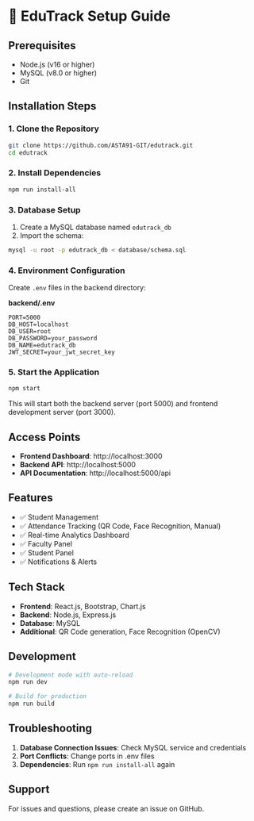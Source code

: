 # 🚀 EduTrack Setup Guide

## Prerequisites

- Node.js (v16 or higher)
- MySQL (v8.0 or higher)
- Git

## Installation Steps

### 1. Clone the Repository
```bash
git clone https://github.com/ASTA91-GIT/edutrack.git
cd edutrack
```

### 2. Install Dependencies
```bash
npm run install-all
```

### 3. Database Setup
1. Create a MySQL database named `edutrack_db`
2. Import the schema:
```bash
mysql -u root -p edutrack_db < database/schema.sql
```

### 4. Environment Configuration
Create `.env` files in the backend directory:

**backend/.env**
```env
PORT=5000
DB_HOST=localhost
DB_USER=root
DB_PASSWORD=your_password
DB_NAME=edutrack_db
JWT_SECRET=your_jwt_secret_key
```

### 5. Start the Application
```bash
npm start
```

This will start both the backend server (port 5000) and frontend development server (port 3000).

## Access Points

- **Frontend Dashboard**: http://localhost:3000
- **Backend API**: http://localhost:5000
- **API Documentation**: http://localhost:5000/api

## Features

- ✅ Student Management
- ✅ Attendance Tracking (QR Code, Face Recognition, Manual)
- ✅ Real-time Analytics Dashboard
- ✅ Faculty Panel
- ✅ Student Panel
- ✅ Notifications & Alerts

## Tech Stack

- **Frontend**: React.js, Bootstrap, Chart.js
- **Backend**: Node.js, Express.js
- **Database**: MySQL
- **Additional**: QR Code generation, Face Recognition (OpenCV)

## Development

```bash
# Development mode with auto-reload
npm run dev

# Build for production
npm run build
```

## Troubleshooting

1. **Database Connection Issues**: Check MySQL service and credentials
2. **Port Conflicts**: Change ports in .env files
3. **Dependencies**: Run `npm run install-all` again

## Support

For issues and questions, please create an issue on GitHub.
